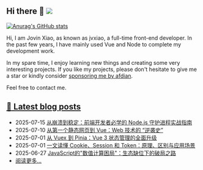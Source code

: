 ## Hi there 👋 ![](https://komarev.com/ghpvc/?username=jvxiao&color=blue&style=plastic)

<!--
**jvxiao/jvxiao** is a ✨ _special_ ✨ repository because its `README.md` (this file) appears on your GitHub profile.

Here are some ideas to get you started:

- 🔭 I’m currently working on ...
- 🌱 I’m currently learning ...
- 👯 I’m looking to collaborate on ...
- 🤔 I’m looking for help with ...
- 💬 Ask me about ...
- 📫 How to reach me: ... 
- 😄 Pronouns: ...
- ⚡ Fun fact: ...
-->

[![Anurag's GitHub stats](https://github-readme-stats.vercel.app/api?username=jvxiao)](https://github.com/jvxiao)

Hi, I am Jovin Xiao, as known as jvxiao, a full-time front-end developer. In the past few years, I have mainly used Vue and Node to complete my development work. 

In my spare time, I enjoy learning new things and creating some very interesting projects. If you like my projects, please don't hesitate to give me a star or kindly consider [sponsoring me by afdian](https://afdian.com/a/jvxiao).

Feel free to contact me.

## [:memo: Latest blog posts](https://jvxiao.cn)
<!-- blog-start-->
- 2025-07-15 [从崩溃到稳定：前端开发者必学的 Node.js 守护进程实战指南](https://www.jvxiao.cn/posts/create-daemond-with-node.html)
- 2025-07-10 [从第一个静态网页到 Vue：Web 技术的 “逆袭史”](https://www.jvxiao.cn/posts/web-history.html)
- 2025-07-01 [从 Vuex 到 Pinia：Vue 3 状态管理的全面升级](https://www.jvxiao.cn/posts/from-vuex-to-pinia.html)
- 2025-07-01 [一文读懂 Cookie、Session 和 Token：原理、区别与应用场景](https://www.jvxiao.cn/posts/cookie-session-token.html)
- 2025-06-27 [JavaScript的"数值计算困局"：生态缺位下的破局之路](https://www.jvxiao.cn/posts/node-numpy.html)
- [阅读更多...](https://www.jvxiao.cn/archives/)
<!-- blog-end -->
